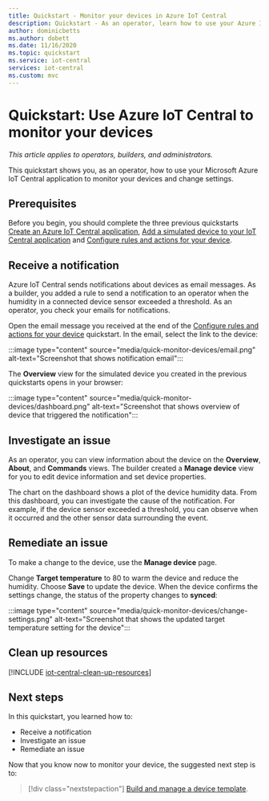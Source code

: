 ```yaml
---
title: Quickstart - Monitor your devices in Azure IoT Central
description: Quickstart - As an operator, learn how to use your Azure IoT Central application to monitor your devices.
author: dominicbetts
ms.author: dobett
ms.date: 11/16/2020
ms.topic: quickstart
ms.service: iot-central
services: iot-central
ms.custom: mvc
---
```


# Quickstart: Use Azure IoT Central to monitor your devices

*This article applies to operators, builders, and administrators.*

This quickstart shows you, as an operator, how to use your Microsoft Azure IoT Central application to monitor your devices and change settings.

## Prerequisites

Before you begin, you should complete the three previous quickstarts [Create an Azure IoT Central application](./quick-deploy-iot-central.md), [Add a simulated device to your IoT Central application](./quick-create-simulated-device.md) and [Configure rules and actions for your device](quick-configure-rules.md).

## Receive a notification

Azure IoT Central sends notifications about devices as email messages. As a builder, you added a rule to send a notification to an operator when the humidity in a connected device sensor exceeded a threshold. As an operator, you check your emails for notifications.

Open the email message you received at the end of the [Configure rules and actions for your device](quick-configure-rules.md) quickstart. In the email, select the link to the device:

:::image type="content" source="media/quick-monitor-devices/email.png" alt-text="Screenshot that shows notification email":::

The **Overview** view for the simulated device you created in the previous quickstarts opens in your browser:

:::image type="content" source="media/quick-monitor-devices/dashboard.png" alt-text="Screenshot that shows overview of device that triggered the notification":::

## Investigate an issue

As an operator, you can view information about the device on the **Overview**, **About**, and **Commands** views. The builder created a **Manage device** view for you to edit device information and set device properties.

The chart on the dashboard shows a plot of the device humidity data. From this dashboard, you can investigate the cause of the notification. For example, if the device sensor exceeded a threshold, you can observe when it occurred and the other sensor data surrounding the event.

## Remediate an issue

To make a change to the device, use the **Manage device** page.

Change **Target temperature** to 80 to warm the device and reduce the humidity. Choose **Save** to update the device. When the device confirms the settings change, the status of the property changes to **synced**:

:::image type="content" source="media/quick-monitor-devices/change-settings.png" alt-text="Screenshot that shows the updated target temperature setting for the device":::

## Clean up resources

[!INCLUDE [iot-central-clean-up-resources](../../../includes/iot-central-clean-up-resources.md)]

## Next steps

In this quickstart, you learned how to:

* Receive a notification
* Investigate an issue
* Remediate an issue

Now that you know now to monitor your device, the suggested next step is to:

> [!div class="nextstepaction"]
> [Build and manage a device template](howto-set-up-template.md).
